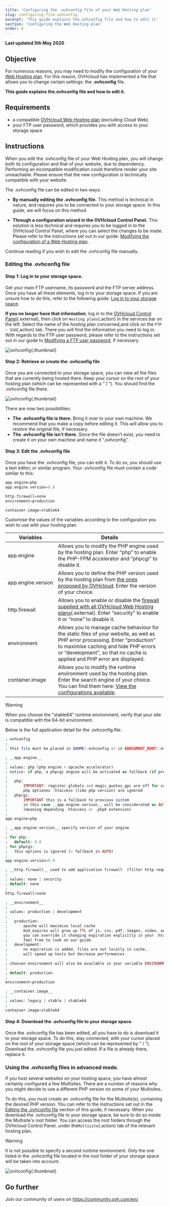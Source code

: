 ```yaml
---
title: 'Configuring the .ovhconfig file of your Web Hosting plan'
slug: configuring-file-ovhconfig
excerpt: 'This guide explains the.ovhconfig file and how to edit it'
section: 'Configuring the Web Hosting plan'
order: 4
---
```


**Last updated 5th May 2020**

## Objective

For numerous reasons, you may need to modify the configuration of your [Web Hosting plan](https://www.ovh.com/world/web-hosting/). For this reason, OVHcloud has implemented a file that allows you to change certain settings: the **.ovhconfig** file.

**This guide explains the.ovhconfig file and how to edit it.**

## Requirements

- a compatible [OVHcloud Web Hosting plan](https://www.ovh.com/world/web-hosting/) (excluding Cloud Web)
- your FTP user password, which provides you with access to your storage space 

## Instructions

When you edit the .ovhconfig file of your Web Hosting plan, you will change both its configuration and that of your website, due to dependency. Performing an incompatible modification could therefore render your site unreachable. Please ensure that the new configuration is technically compatible with your website.

The .ovhconfig file can be edited in two ways:

- **By manually editing the .ovhconfig file.** This method is technical in nature, and requires you to be connected to your storage space. In this guide, we will focus on this method.

- **Through a configuration wizard in the OVHcloud Control Panel.** This solution is less technical and requires you to be logged in to the OVHcloud Control Panel, where you can select the changes to be made. Please refer to the instructions set out in our guide: [Modifying the configuration of a Web Hosting plan](../modify_your_web_hosting_systems_runtime_environment/).

Continue reading if you wish to edit the .ovhconfig file manually. 

### Editing the .ovhconfig file

#### Step 1: Log in to your storage space.

Get your main FTP username, its password and the FTP server address. Once you have all these elements, log in to your storage space. If you are unsure how to do this, refer to the following guide: [Log in to your storage space](../web_hosting_how_to_get_my_website_online/#2-log-in-to-your-storage-space).

**If you no longer have that information**, log in to the [OVHcloud Control Panel](https://ca.ovh.com/auth/?action=gotomanager){.external}, then click on `Hosting plans`{.action} in the services bar on the left. Select the name of the hosting plan concerned,and click on the `FTP - SSH`{.action} tab. There you will find the information you need to log in. With regards to the FTP user password, please refer to the instructions set out in our guide to [Modifying a FTP user password](../modify-ftp-user-password), if necessary.

![ovhconfig](images/ovhconfig-step1.png){.thumbnail}

#### Step 2: Retrieve or create the .ovhconfig file

Once you are connected to your storage space, you can view all the files that are currently being hosted there. Keep your cursor on the root of your hosting plan (which can be represented with a “ / “). You should find the .ovhconfig file there.

![ovhconfig](images/ovhconfig-step2.png){.thumbnail}

There are now two possibilities:

- **The .ovhconfig file is there.** Bring it over to your own machine. We recommend that you make a copy before editing it. This will allow you to restore the original file, if necessary.
- **The .ovhconfig file isn’t there.** Since the file doesn’t exist, you need to create it on your own machine and name it “.ovhconfig”.

#### Step 3: Edit the .ovhconfig file

Once you have the .ovhconfig file, you can edit it. To do so, you should use a text editor, or similar program. Your .ovhconfig file must contain a code similar to this:

```php
app.engine=php
app.engine.version=8.0

http.firewall=none
environment=production

container.image=stable64
```

Customise the values of the variables according to the configuration you wish to use with your hosting plan. 

|Variables|Details|
|---|---|
|app.engine|Allows you to modify the PHP engine used by the hosting plan. Enter “php” to enable the PHP-FPM accelerator and  “phpcgi” to disable it. |
|app.engine.version|Allows you to define the PHP version used by the hosting plan from [the ones proposed by OVHcloud](https://www.ovh.com/world/web-hosting/php.xml). Enter the version of your choice.|
|http.firewall|Allows you to enable or disable the  [firewall supplied with all OVHcloud Web Hosting plans](https://www.ovh.com/world/web-hosting/mod_security.xml){.external}. Enter “security” to enable it or “none” to disable it.|
|environment|Allows you to manage cache behaviour for the static files of your website, as well as PHP error processing. Enter “production” to maximise caching and hide PHP errors or “development”, so that no cache is applied and PHP error are displayed.|
|container.image|Allows you to modify the runtime environment used by the hosting plan. Enter the search engine of your choice. You can find them here: [View the configurations available](../modify_your_web_hosting_systems_runtime_environment/#view-the-configurations-available_1).|

> [!warning]
>
> When you choose the "stable64" runtime environment, verify that your site is compatible with the 64-bit environment.


Below is the full application detail for the .ovhconfig file:

```php
; ovhconfig
;
; this file must be placed in $HOME/.ovhconfig or in $DOCUMENT_ROOT/.ovhconfig

; __app.engine__
;
; values: php (php engine + opcache accelerator)
; notice: if php, a phpcgi engine will be activated as fallback (if previous engine crash)
;
;   php:
;       IMPORTANT: register_globals and magic_quotes_gpc are off for security
;       php optiones .htaccess (like php version) are ignored
;   phpcgi:
;       IMPORTANT this is a fallback to previous system
;       in this case __app.engine.version__ will be considerated as AUTO and php version will be old system
;       (meaning depending .htaccess or .phpX extension)
;
app.engine=php

; __app.engine.version__ specify version of your engine
;
; for php:
;   default: 8.0
; for phpcgi:
;   this options is ignored (= fallback in AUTO)
;
app.engine.version=8.0

; __http.firewall__ used to add application firewall  (filter http requests)
;
; values: none | security
; default: none
;
http.firewall=none

; __environment__
;
; values: production | development
;
;   production:
;       apache will maximise local cache
;       mod_expires will grow up TTL of js, css, pdf, images, video, audio
;       you can override it changing expiration explicitly in your .htaccess
;       feel free to look on our guide.
;   development:
;       no expiration is added, files are not locally in cache,
;       will speed up tests but decrease performances
;
; choosen environment will also be available in your variable ENVIRONMENT unix env
;
; default: production
;
environment=production

; __container.image__
;
; values: legacy | stable | stable64
;
container.image=stable64
```


#### Step 4: Download the .ovhconfig file to your storage space.

Once the .ovhconfig file has been edited, all you have to do is download it to your storage space. To do this, stay connected, with your cursor placed on the root of your storage space (which can be represented by “ / “). Download the .ovhconfig file you just edited. If a file is already there, replace it.

### Using the .ovhconfig files in advanced mode.

If you host several websites on your hosting space, you have almost certainly configured a few Multisites. There are a number of reasons why you might decide to use a different PHP version on some of your Multisites.

To do this, you must create an .ovhconfig file for the Multisite(s), containing the desired PHP version. You can refer to the instructions set out in the [Editing the .ovhconfig file](../configuring-file-ovhconfig/#editing-the-ovhconfig-file) section of this guide, if necessary. When you download the .ovhconfig file to your storage space, be sure to do so inside the Multisite's root folder. You can access the root folders through the OVHcloud Control Panel, under the`Multisite`{.action} tab of the relevant hosting plan.

> [!warning]
>
> It is not possible to specify a second runtime environment. Only the one listed in the .ovhconfig file located in the root folder of your storage space will be taken into account.
> 

![ovhconfig](images/ovhconfig-step3.png){.thumbnail}

## Go further

Join our community of users on <https://community.ovh.com/en/>.
